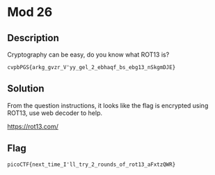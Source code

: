 # Mod 26

## Description
Cryptography can be easy, do you know what ROT13 is? 
```
cvpbPGS{arkg_gvzr_V'yy_gel_2_ebhaqf_bs_ebg13_nSkgmDJE}
```

## Solution

From the question instructions, it looks like the flag is encrypted using ROT13, use web decoder to help.

https://rot13.com/

## Flag

    picoCTF{next_time_I'll_try_2_rounds_of_rot13_aFxtzQWR}